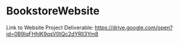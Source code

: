 # BookstoreWebsite
Link to Website Project Deliverable: https://drive.google.com/open?id=0B9IqFHhlK9qsV0tQc2dYRll3Ym8
